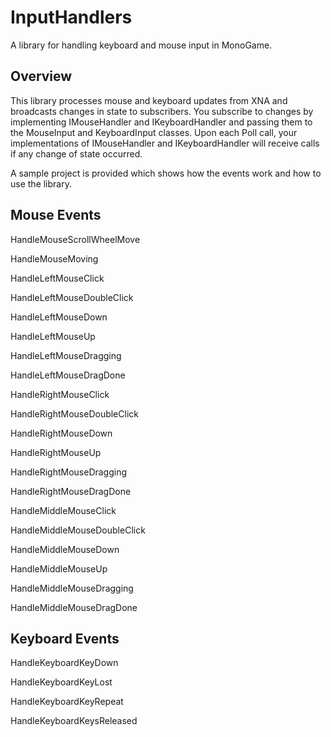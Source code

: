 # InputHandlers
A library for handling keyboard and mouse input in MonoGame.

## Overview
This library processes mouse and keyboard updates from XNA and broadcasts changes in state to subscribers.  You subscribe to changes by implementing IMouseHandler and IKeyboardHandler and passing them to the MouseInput and KeyboardInput classes.  Upon each Poll call, your implementations of IMouseHandler and IKeyboardHandler will receive calls if any change of state occurred.

A sample project is provided which shows how the events work and how to use the library.

## Mouse Events
HandleMouseScrollWheelMove

HandleMouseMoving

HandleLeftMouseClick

HandleLeftMouseDoubleClick

HandleLeftMouseDown

HandleLeftMouseUp

HandleLeftMouseDragging

HandleLeftMouseDragDone

HandleRightMouseClick

HandleRightMouseDoubleClick

HandleRightMouseDown

HandleRightMouseUp

HandleRightMouseDragging

HandleRightMouseDragDone

HandleMiddleMouseClick

HandleMiddleMouseDoubleClick

HandleMiddleMouseDown

HandleMiddleMouseUp

HandleMiddleMouseDragging

HandleMiddleMouseDragDone

## Keyboard Events
HandleKeyboardKeyDown

HandleKeyboardKeyLost

HandleKeyboardKeyRepeat

HandleKeyboardKeysReleased
